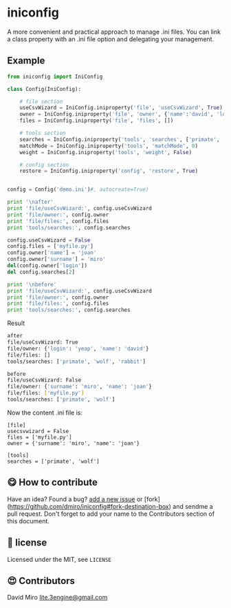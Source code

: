 # iniconfig
A more convenient and practical approach to manage .ini files. You can link a class property with an .ini file option and delegating your management.

Example
-------

```python
from iniconfig import IniConfig

class Config(IniConfig):

    # file section
    useCsvWizard = IniConfig.iniproperty('file', 'useCsvWizard', True)
    owner = IniConfig.iniproperty('file', 'owner', {'name':'david', 'login':'yeap'})
    files = IniConfig.iniproperty('file', 'files', [])

    # tools section
    searches = IniConfig.iniproperty('tools', 'searches', ['primate', 'wolf', 'rabbit'])
    matchMode = IniConfig.iniproperty('tools', 'matchMode', 0)
    weight = IniConfig.iniproperty('tools', 'weight', False)

    # config section
    restore = IniConfig.iniproperty('config', 'restore', True)


config = Config('demo.ini')#, autocreate=True)

print '\nafter'
print 'file/useCsvWizard:', config.useCsvWizard
print 'file/owner:', config.owner
print 'file/files:', config.files
print 'tools/searches:', config.searches

config.useCsvWizard = False
config.files = ['myfile.py']
config.owner['name'] = 'joan'
config.owner['surname'] = 'miro'
del(config.owner['login'])
del config.searches[2]

print '\nbefore'
print 'file/useCsvWizard:', config.useCsvWizard
print 'file/owner:', config.owner
print 'file/files:', config.files
print 'tools/searches:', config.searches
```

Result

```bash
after
file/useCsvWizard: True
file/owner: {'login': 'yeap', 'name': 'david'}
file/files: []
tools/searches: ['primate', 'wolf', 'rabbit']

before
file/useCsvWizard: False
file/owner: {'surname': 'miro', 'name': 'joan'}
file/files: ['myfile.py']
tools/searches: ['primate', 'wolf']
```

Now the content .ini file is:

```text
[file]
usecsvwizard = False
files = ['myfile.py']
owner = {'surname': 'miro', 'name': 'joan'}

[tools]
searches = ['primate', 'wolf']
```

:yum: How to contribute
-----------------------

Have an idea? Found a bug? [add a new issue](https://github.com/dmiro/iniconfig/issues) or [fork] (https://github.com/dmiro/iniconfig#fork-destination-box) and sendme a pull request. Don't forget to add your name to the Contributors section of this document.

:scroll: license
----------------

Licensed under the MIT, see `LICENSE`

:heart_eyes: Contributors
--------------------------

David Miro <lite.3engine@gmail.com>
